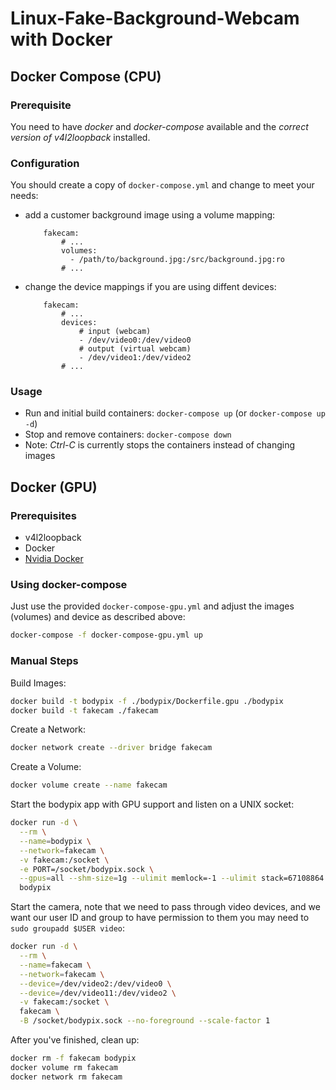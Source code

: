 # Linux-Fake-Background-Webcam with Docker

## Docker Compose (CPU)

### Prerequisite

You need to have *docker* and *docker-compose* available and the *correct version of v4l2loopback* installed.

### Configuration

You should create a copy of `docker-compose.yml` and change to meet your needs:

- add a customer background image using a volume mapping:
  ```
      fakecam:
          # ...
          volumes:
            - /path/to/background.jpg:/src/background.jpg:ro
          # ...
  ```

- change the device mappings if you are using diffent devices:
  ```
      fakecam:
          # ...
          devices:
              # input (webcam)
              - /dev/video0:/dev/video0
              # output (virtual webcam)
              - /dev/video1:/dev/video2
          # ...
  ```
### Usage
 - Run and initial build containers: ``docker-compose up`` (or ``docker-compose up -d``)
 - Stop and remove containers: ``docker-compose down``
 - Note: *Ctrl-C* is currently stops the containers instead of changing images


## Docker (GPU)

### Prerequisites

* v4l2loopback
* Docker
* [Nvidia Docker](https://github.com/NVIDIA/nvidia-docker#quickstart)

### Using docker-compose

Just use the provided `docker-compose-gpu.yml` and adjust the images (volumes) and device as described above:

```bash
docker-compose -f docker-compose-gpu.yml up
```

### Manual Steps


Build Images:

```bash
docker build -t bodypix -f ./bodypix/Dockerfile.gpu ./bodypix
docker build -t fakecam ./fakecam
```

Create a Network:

```bash
docker network create --driver bridge fakecam
```

Create a Volume:

```bash
docker volume create --name fakecam
```

Start the bodypix app with GPU support and listen on a UNIX socket:

```bash
docker run -d \
  --rm \
  --name=bodypix \
  --network=fakecam \
  -v fakecam:/socket \
  -e PORT=/socket/bodypix.sock \
  --gpus=all --shm-size=1g --ulimit memlock=-1 --ulimit stack=67108864 \
  bodypix
```

Start the camera, note that we need to pass through video devices,
and we want our user ID and group to have permission to them
you may need to `sudo groupadd $USER video`:

```bash
docker run -d \
  --rm \
  --name=fakecam \
  --network=fakecam \
  --device=/dev/video2:/dev/video0 \
  --device=/dev/video11:/dev/video2 \
  -v fakecam:/socket \
  fakecam \
  -B /socket/bodypix.sock --no-foreground --scale-factor 1
```

After you've finished, clean up:

```bash
docker rm -f fakecam bodypix
docker volume rm fakecam
docker network rm fakecam
```
